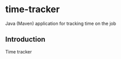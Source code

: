 # time-tracker
Java (Maven) application for tracking time on the job

## Introduction
Time tracker

